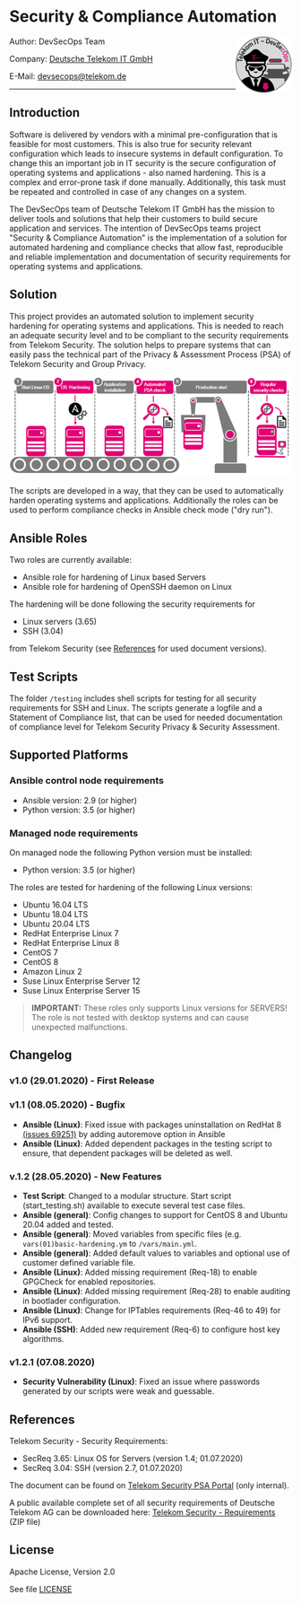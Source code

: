 <!---
tel-it-security-automation :- Ansible roles for automated security hardening.  
Copyright (c) 2020 Maximilian Hertstein [...] Deutsche Telekom AG 
contact: devsecops@telekom.de 
This file is distributed under the conditions of the Apache-2.0 license. 
For details see the files LICENSING, LICENSE, and/or COPYING on the toplevel.
--->

# Security & Compliance Automation

<img align="right" src="images/logo-cop-&-car-200x200.png" alt="Telekom IT DevSecOps Team" height="100" width="100">

Author: DevSecOps Team

Company: [Deutsche Telekom IT GmbH](https://www.telekom.com)

E-Mail: [devsecops@telekom.de](mailto:devsecops@telekom.de)

-------------------------------------------------------------------------------

## Introduction

Software is delivered by vendors with a minimal pre-configuration that is feasible for most customers. This is also true for security relevant configuration which leads to insecure systems in default configuration. To change this an important job in IT security is the secure configuration of operating systems and applications - also named hardening. This is a complex and error-prone task if done manually. Additionally, this task must be repeated and controlled in case of any changes on a system.

The DevSecOps team of Deutsche Telekom IT GmbH has the mission to deliver tools and solutions that help their customers to build secure application and services. The intention of DevSecOps teams project "Security & Compliance Automation" is the implementation of a solution for automated hardening and compliance checks that allow fast, reproducible and reliable implementation and documentation of security requirements for operating systems and applications.

## Solution

This project provides an automated solution to implement security hardening for operating systems and applications. This is needed to reach an adequate security level and to be compliant to the security requirements from Telekom Security. The solution helps to prepare systems that can easily pass the technical part of the Privacy & Assessment Process (PSA) of Telekom Security and Group Privacy.

![Automated Hardening](images/hardening-pipeline.png "Automated Hardening")

The scripts are developed in a way, that they can be used to automatically harden operating systems and applications. Additionally the roles can be used to perform compliance checks in Ansible check mode ("dry run").

## Ansible Roles

Two roles are currently available:

- Ansible role for hardening of Linux based Servers
- Ansible role for hardening of OpenSSH daemon on Linux

The hardening will be done following the security requirements for

- Linux servers (3.65) 
- SSH (3.04)

from Telekom Security (see [References](#references) for used document versions).

## Test Scripts

The folder `/testing` includes shell scripts for testing for all security requirements for SSH and Linux. The scripts generate a logfile and a Statement of Compliance list, that can be used for needed documentation of compliance level for Telekom Security Privacy & Security Assessment.

## Supported Platforms

### Ansible control node requirements

- Ansible version: 2.9 (or higher)
- Python version: 3.5 (or higher)

### Managed node requirements

On managed node the following Python version must be installed:

- Python version: 3.5 (or higher)

The roles are tested for hardening of the following Linux versions:

- Ubuntu 16.04 LTS
- Ubuntu 18.04 LTS
- Ubuntu 20.04 LTS
- RedHat Enterprise Linux 7
- RedHat Enterprise Linux 8
- CentOS 7
- CentOS 8
- Amazon Linux 2
- Suse Linux Enterprise Server 12
- Suse Linux Enterprise Server 15

> **IMPORTANT:** These roles only supports Linux versions for SERVERS! The role is not tested with desktop systems and can cause unexpected malfunctions.

## Changelog

### v1.0 (29.01.2020) - First Release

### v1.1 (08.05.2020) - Bugfix

- **Ansible (Linux)**: Fixed issue with packages uninstallation on RedHat 8 [(issues 69251)](https://github.com/ansible/ansible/issues/69251) by adding autoremove option in Ansible
- **Ansible (Linux)**: Added dependent packages in the testing script to ensure, that dependent packages will be deleted as well.

### v.1.2 (28.05.2020) - New Features

- **Test Script**: Changed to a modular structure. Start script (start_testing.sh) available to execute several test case files.
- **Ansible (general)**: Config changes to support for CentOS 8 and Ubuntu 20.04 added and tested.
- **Ansible (general)**: Moved variables from specific files (e.g. `vars(01)basic-hardening.ym` to `/vars/main.yml`.
- **Ansible (general)**: Added default values to variables and optional use of customer defined variable file.
- **Ansible (Linux)**: Added missing requirement (Req-18) to enable GPGCheck for enabled repositories.
- **Ansible (Linux)**: Added missing requirement (Req-28) to enable auditing in bootlader configuration.
- **Ansible (Linux)**: Change for IPTables requirements (Req-46 to 49) for IPv6 support.
- **Ansible (SSH)**: Added new requirement (Req-6) to configure host key algorithms.

### v1.2.1 (07.08.2020)

- **Security Vulnerability (Linux)**: Fixed an issue where passwords generated by our scripts were weak and guessable.

## References

Telekom Security - Security Requirements:

- SecReq 3.65: Linux OS for Servers (version 1.4; 01.07.2020)
- SecReq 3.04: SSH (version 2.7, 01.07.2020)

The document can be found on [Telekom Security PSA Portal](https://psa-portal.telekom.de) (only internal).

A public available complete set of all security requirements of Deutsche Telekom AG can be downloaded here: [Telekom Security - Requirements](https://www.telekom.com/resource/blob/327540/0af4a73d01334926f71d5530a2c2477e/dl-security-requirements-data.zip) (ZIP file)

## License

Apache License, Version 2.0

See file [LICENSE](./LICENSE)